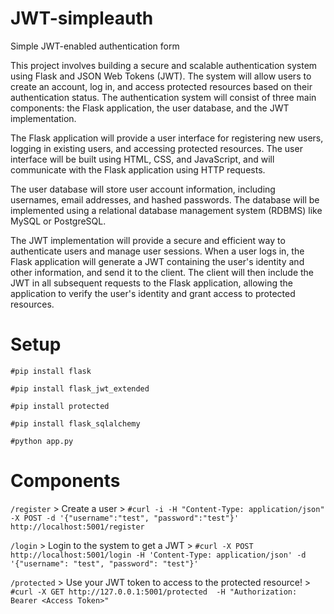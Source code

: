# JWT-simpleauth
Simple JWT-enabled authentication form 

This project involves building a secure and scalable authentication system using Flask and JSON Web Tokens (JWT). The system will allow users to create an account, log in, and access protected resources based on their authentication status.
The authentication system will consist of three main components: the Flask application, the user database, and the JWT implementation.

The Flask application will provide a user interface for registering new users, logging in existing users, and accessing protected resources. The user interface will be built using HTML, CSS, and JavaScript, and will communicate with the Flask application using HTTP requests.

The user database will store user account information, including usernames, email addresses, and hashed passwords. The database will be implemented using a relational database management system (RDBMS) like MySQL or PostgreSQL.

The JWT implementation will provide a secure and efficient way to authenticate users and manage user sessions. When a user logs in, the Flask application will generate a JWT containing the user's identity and other information, and send it to the client. The client will then include the JWT in all subsequent requests to the Flask application, allowing the application to verify the user's identity and grant access to protected resources.

# Setup
`#pip install flask`

`#pip install flask_jwt_extended`

`#pip install protected`

`#pip install flask_sqlalchemy`

`#python app.py`

# Components

`/register` > Create a user > `#curl -i -H "Content-Type: application/json" -X POST -d '{"username":"test", "password":"test"}' http://localhost:5001/register
`

`/login` > Login to the system to get a JWT > `#curl -X POST http://localhost:5001/login -H 'Content-Type: application/json' -d '{"username": "test", "password": "test"}'`

`/protected` > Use your JWT token to access to the protected resource! > `#curl -X GET http://127.0.0.1:5001/protected  -H "Authorization: Bearer <Access Token>"`


